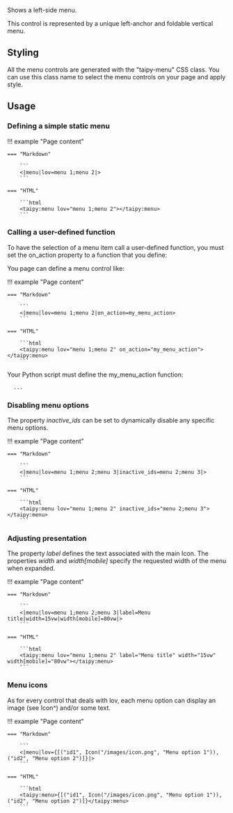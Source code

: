 Shows a left-side menu.

This control is represented by a unique left-anchor and foldable vertical menu.

## Styling

All the menu controls are generated with the "taipy-menu" CSS class. You can use this class
name to select the menu controls on your page and apply style.

## Usage

### Defining a simple static menu

!!! example "Page content"

    === "Markdown"

        ```
        <|menu|lov=menu 1;menu 2|>
        ```
  
    === "HTML"

        ```html
        <taipy:menu lov="menu 1;menu 2"></taipy:menu>
        ```

### Calling a user-defined function

To have the selection of a menu item call a user-defined function, you must set the on_action
property to a function that you define:

You page can define a menu control like:

!!! example "Page content"

    === "Markdown"

        ```
        <|menu|lov=menu 1;menu 2|on_action=my_menu_action>
        ```
  
    === "HTML"

        ```html
        <taipy:menu lov="menu 1;menu 2" on_action="my_menu_action"></taipy:menu>
        ```

Your Python script must define the my_menu_action function:

```def my_menu_action(state, ...):
  ...
```

### Disabling menu options

The property _inactive_ids_ can be set to dynamically disable any specific menu options.

!!! example "Page content"

    === "Markdown"

        ```
        <|menu|lov=menu 1;menu 2;menu 3|inactive_ids=menu 2;menu 3|>
        ```
  
    === "HTML"

        ```html
        <taipy:menu lov="menu 1;menu 2" inactive_ids="menu 2;menu 3"></taipy:menu>
        ```

### Adjusting presentation

The property _label_ defines the text associated with the main Icon.
The properties _width_ and _width[mobile]_ specify the requested width of the menu when expanded.

!!! example "Page content"

    === "Markdown"

        ```
        <|menu|lov=menu 1;menu 2;menu 3|label=Menu title|width=15vw|width[mobile]=80vw|>
        ```
  
    === "HTML"

        ```html
        <taipy:menu lov="menu 1;menu 2" label="Menu title" width="15vw" width[mobile]="80vw"></taipy:menu>
        ```

### Menu icons

As for every control that deals with lov, each menu option can display an image (see Icon^) and/or some text.

!!! example "Page content"

    === "Markdown"

        ```
        <|menu|lov={[("id1", Icon("/images/icon.png", "Menu option 1")), ("id2", "Menu option 2")]}|>
        ```
  
    === "HTML"

        ```html
        <taipy:menu>{[("id1", Icon("/images/icon.png", "Menu option 1")), ("id2", "Menu option 2")]}</taipy:menu>
        ```


